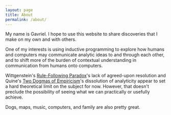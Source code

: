 ```yaml
---
layout: page
title: About
permalink: /about/
---
```


My name is Gavriel. I hope to use this website to share discoveries that I make on my own and with others.

One of my interests is using inductive programming to explore how humans and computers may communicate analytic ideas to and through each other, and to shift more of the burden of contextual understanding in communication from humans onto computers.

Wittgenstein's [Rule-Following Paradox](https://en.wikipedia.org/wiki/Wittgenstein_on_Rules_and_Private_Language)'s lack of agreed-upon resolution and Quine's [Two Dogmas of Empiricism](http://www.ditext.com/quine/quine.html)'s dissolution of analyticity appear to set a hard theoretical limit on the subject for now. However, that doesn't preclude the possibility of seeing what we can practically or usefully achieve.

Dogs, maps, music, computers, and family are also pretty great.